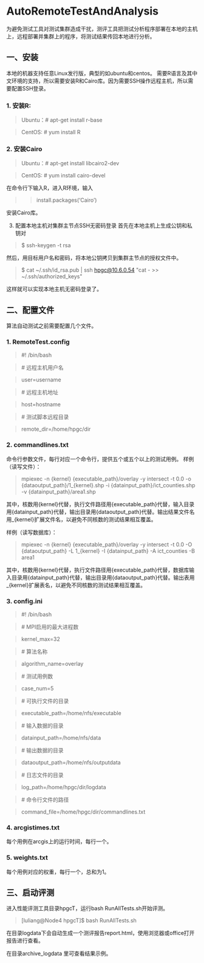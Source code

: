 AutoRemoteTestAndAnalysis
=========================

为避免测试工具对测试集群造成干扰，测评工具把测试分析程序部署在本地的主机上，远程部署并集群上的程序，将测试结果传回本地进行分析。


一、安装
-------------------------

本地的机器支持任意Linux发行版，典型的如ubuntu和centos。
需要R语言及其中文环境的支持，所以需要安装R和Cairo库。因为需要SSH操作远程主机，所以需要配置SSH登录。


### 1. 安装R:
> Ubuntu：# apt-get install r-base

> CentOS: # yum install R

### 2. 安装Cairo
> Ubuntu：# apt-get install libcairo2-dev

> CentOS: # yum install cairo-devel

在命令行下输入R，进入R环境，输入
> >install.packages(‘Cairo’)

安装Cairo库。

3. 配置本地主机对集群主节点SSH无密码登录
首先在本地主机上生成公钥和私钥对
> $ ssh-keygen -t rsa

然后，用目标用户名和密码，将本地公钥拷贝到集群主节点的授权文件中。
> $ cat  ~/.ssh/id_rsa.pub | ssh hpgc@10.6.0.54 "cat - >> ~/.ssh/authorized_keys"

这样就可以实现本地主机无密码登录了。


二、配置文件
-------------------------
算法自动测试之前需要配置几个文件。

### 1. RemoteTest.config 
> \#! /bin/bash

> \# 远程主机用户名

> user=username

> \# 远程主机地址

> host=hostname

> \# 测试脚本远程目录

> remote_dir=/home/hpgc/dir


### 2. commandlines.txt
命令行参数文件，每行对应一个命令行，提供五个或五个以上的测试用例。
样例（读写文件）：
> mpiexec -n {kernel} {executable_path}/overlay -y intersect -t 0.0 -o {dataoutput_path}/1_{kernel}.shp -i {datainput_path}/ict_counties.shp -v {datainput_path}/area1.shp

其中，核数用{kernel}代替，执行文件路径用{executable_path}代替，输入目录用{datainput_path}代替，输出目录用{dataoutput_path}代替。输出结果文件名用_{kernel}扩展文件名，以避免不同核数的测试结果相互覆盖。

样例（读写数据库）：
> mpiexec -n {kernel} {executable_path}/overlay -y intersect -t 0.0 -O {dataoutput_path} -L 1_{kernel}  -I  {datainput_path} -A ict_counties -B area1

其中，核数用{kernel}代替，执行文件路径用{executable_path}代替，数据库输入目录用{datainput_path}代替，输出目录用{dataoutput_path}代替。输出表用_{kernel}扩展表名，以避免不同核数的测试结果相互覆盖。


### 3. config.ini 
> \#! /bin/bash

> \# MPI启用的最大进程数

> kernel_max=32

> \# 算法名称

> algorithm_name=overlay

> \# 测试用例数

> case_num=5

> \# 可执行文件的目录

> executable_path=/home/nfs/executable

> \# 输入数据的目录

> datainput_path=/home/nfs/data

> \# 输出数据的目录

> dataoutput_path=/home/nfs/outputdata

> \# 日志文件的目录

> log_path=/home/hpgc/dir/logdata

> \# 命令行文件的路径

> command_file=/home/hpgc/dir/commandlines.txt


### 4. arcgistimes.txt
每个用例在arcgis上的运行时间，每行一个。

### 5. weights.txt
每个用例对应的权重，每行一个，总和为1。



三、启动评测
-------------------------------
进入性能评测工具目录hpgcT，运行bash RunAllTests.sh开始评测。
> [luliang@Node4 hpgcT]$ bash RunAllTests.sh

在目录logdata下会自动生成一个测评报告report.html，使用浏览器或office打开报告进行查看。

在目录archive_logdata 里可查看结果示例。
